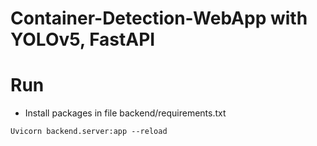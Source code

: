# Container-Detection-WebApp with YOLOv5, FastAPI

# Run
- Install packages in file backend/requirements.txt

`Uvicorn backend.server:app --reload`
